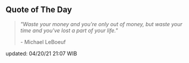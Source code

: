 ## Quote of The Day
> *"Waste your money and you're only out of money, but waste your time and you've lost a part of your life."*
>
>\- Michael LeBoeuf

updated: 04/20/21 21:07 WIB
